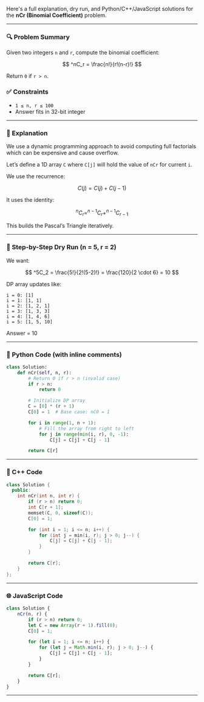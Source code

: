 Here's a full explanation, dry run, and Python/C++/JavaScript solutions for the **nCr (Binomial Coefficient)** problem.

---

### 🔍 Problem Summary

Given two integers `n` and `r`, compute the binomial coefficient:

$$
^nC_r = \frac{n!}{r!(n-r)!}
$$

Return `0` if `r > n`.

### ✅ Constraints

* `1 ≤ n, r ≤ 100`
* Answer fits in 32-bit integer

---

### 🧠 Explanation

We use a dynamic programming approach to avoid computing full factorials which can be expensive and cause overflow.

Let’s define a 1D array `C` where `C[j]` will hold the value of `nCr` for current `i`.

We use the recurrence:

$$
C(j) = C(j) + C(j-1)
$$

It uses the identity:

$$
^nC_r = ^{n-1}C_r + ^{n-1}C_{r-1}
$$

This builds the Pascal’s Triangle iteratively.

---

### 🧪 Step-by-Step Dry Run (n = 5, r = 2)

We want:

$$
^5C_2 = \frac{5!}{2!(5-2)!} = \frac{120}{2 \cdot 6} = 10
$$

DP array updates like:

```
i = 0: [1]
i = 1: [1, 1]
i = 2: [1, 2, 1]
i = 3: [1, 3, 3]
i = 4: [1, 4, 6]
i = 5: [1, 5, 10]
```

Answer = 10

---

### 🐍 Python Code (with inline comments)

```python
class Solution:
    def nCr(self, n, r):
        # Return 0 if r > n (invalid case)
        if r > n:
            return 0

        # Initialize DP array
        C = [0] * (r + 1)
        C[0] = 1  # Base case: nC0 = 1

        for i in range(1, n + 1):
            # Fill the array from right to left
            for j in range(min(i, r), 0, -1):
                C[j] = C[j] + C[j - 1]

        return C[r]
```

---

### 💠 C++ Code

```cpp
class Solution {
  public:
    int nCr(int n, int r) {
        if (r > n) return 0;
        int C[r + 1];
        memset(C, 0, sizeof(C));
        C[0] = 1;

        for (int i = 1; i <= n; i++) {
            for (int j = min(i, r); j > 0; j--) {
                C[j] = C[j] + C[j - 1];
            }
        }

        return C[r];
    }
};
```

---

### 🌐 JavaScript Code

```javascript
class Solution {
    nCr(n, r) {
        if (r > n) return 0;
        let C = new Array(r + 1).fill(0);
        C[0] = 1;

        for (let i = 1; i <= n; i++) {
            for (let j = Math.min(i, r); j > 0; j--) {
                C[j] = C[j] + C[j - 1];
            }
        }

        return C[r];
    }
}
```

---

